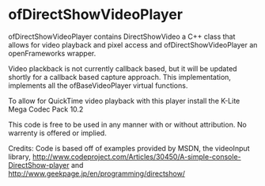 ofDirectShowVideoPlayer
=======================

ofDirectShowVideoPlayer contains DirectShowVideo a C++ class that allows for video playback and pixel access and ofDirectShowVideoPlayer an openFrameworks wrapper.


Video plackback is not currently callback based, but it will be updated shortly for a callback based capture approach.
This implementation, implements all the ofBaseVideoPlayer virtual functions. 


To allow for QuickTime video playback with this player install the K-Lite Mega Codec Pack 10.2


This code is free to be used in any manner with or without attribution. 
No warrenty is offered or implied. 


Credits:
Code is based off of examples provided by MSDN, the videoInput library, http://www.codeproject.com/Articles/30450/A-simple-console-DirectShow-player and http://www.geekpage.jp/en/programming/directshow/


